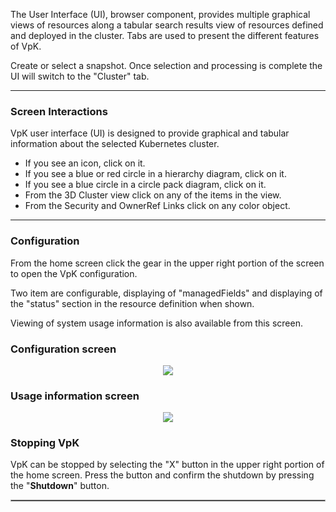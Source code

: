 

The User Interface (UI), browser component, provides multiple graphical views of resources along a tabular search results view of resources defined and deployed in the cluster.  Tabs are used to present the different features of VpK. 

Create or select a snapshot. Once selection and processing is complete the UI will switch to the "Cluster" tab.

---

### Screen Interactions

VpK user interface (UI) is designed to provide graphical and tabular information about the selected Kubernetes cluster.

- If you see an icon, click on it. 
- If you see a blue or red circle in a hierarchy diagram, click on it.
- If you see a blue circle in a circle pack diagram, click on it.
- From the 3D Cluster view click on any of the items in the view.
- From the Security and OwnerRef Links click on any color object.

---

### Configuration

From the home screen click the gear in the upper right portion of the screen to open the VpK configuration.   

Two item are configurable, displaying of "managedFields" and displaying of the "status" section in the resource definition when shown.

Viewing of system usage information is also available from this screen.

### Configuration screen

<p align="center">
  <img style="float: center;" src="https://raw.githubusercontent.com/k8svisual/vpk-docs/main/docs/images/config.png">

</p>

### Usage information screen

<p align="center">
  <img style="float: center;" src="https://raw.githubusercontent.com/k8svisual/vpk-docs/main/docs/images/about.png">

</p>

### Stopping VpK

VpK can be stopped by selecting the "X" button in the upper right portion of the home screen.  Press the button and 
confirm the shutdown by pressing the "__Shutdown__" button.

<hr style="border:1px solid #aaaaaa">


